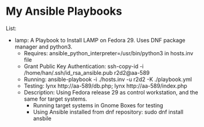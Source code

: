 # My Ansible Playbooks

List:
  - lamp: A Playbook to Install LAMP on Fedora 29. Uses DNF package manager and python3. 
    - Requires: ansible_python_interpreter=/usr/bin/python3 in hosts.inv file
    - Grant Public Key Authentication: ssh-copy-id -i /home/han/.ssh/id_rsa_ansible.pub r2d2@aa-589
    - Running: ansible-playbook -i ./hosts.inv -u r2d2 -K ./playbook.yml
    - Testing: lynx http://aa-589/db.php; lynx http://aa-589/index.php
    - Description: Using Fedora release 29 as control workstation, and the same for target systems.
      - Running target systems in Gnome Boxes for testing
      - Using Ansible installed from dnf repository: sudo dnf install ansbile
